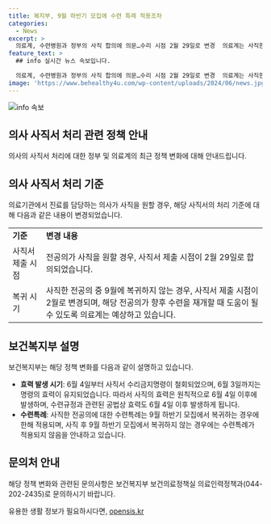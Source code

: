 ```yaml
---
title: 복지부, 9월 하반기 모집에 수련 특례 적용조차
categories:
  - News
excerpt: >
  의료계, 수련병원과 정부의 사직 합의에 의문…수리 시점 2월 29일로 변경  의료계는 사직한 전공의의 수리 시점 변경에 대한 의구심을 품고 있다. 복지부는 사직서 수리금지명령을 6월 4일부터 철회하며 수련 규정의 효력도 변경되었으며, 사직 후 9월 하반기 모집에서 복귀하지 않는 전공의에는 수련특례가 적용되지 않는다고 밝혔다. 의문사항은 보건복지부로 문의 바랍니다. (보건복지부 보건의료정책실 의료인력정책과: 0442022435)
feature_text: >
  ## info 실시간 뉴스 속보입니다.

  의료계, 수련병원과 정부의 사직 합의에 의문…수리 시점 2월 29일로 변경  의료계는 사직한 전공의의 수리 시점 변경에 대한 의구심을 품고 있다. 복지부는 사직서 수리금지명령을 6월 4일부터 철회하며 수련 규정의 효력도 변경되었으며, 사직 후 9월 하반기 모집에서 복귀하지 않는 전공의에는 수련특례가 적용되지 않는다고 밝혔다. 의문사항은 보건복지부로 문의 바랍니다. (보건복지부 보건의료정책실 의료인력정책과: 0442022435)
image: 'https://www.behealthy4u.com/wp-content/uploads/2024/06/news.jpg'
---
```


<p><img src="https://www.behealthy4u.com/wp-content/uploads/2024/06/news.jpg" alt="info 속보" /></p>

<h2 data-ke-size="size26">의사 사직서 처리 관련 정책 안내</h2>

<p data-ke-size="size16">의사의 사직서 처리에 대한 정부 및 의료계의 최근 정책 변화에 대해 안내드립니다.</p>

<h2>의사 사직서 처리 기준</h2>

<p data-ke-size="size16">의료기관에서 진료를 담당하는 의사가 사직을 원할 경우, 해당 사직서의 처리 기준에 대해 다음과 같은 내용이 변경되었습니다.</p>

<table>
  <tr>
    <td><b>기준</b></td>
    <td><b>변경 내용</b></td>
  </tr>
  <tr>
    <td>사직서 제출 시점</td>
    <td>전공의가 사직을 원할 경우, 사직서 제출 시점이 2월 29일로 합의되었습니다.</td>
  </tr>
  <tr>
    <td>복귀 시기</td>
    <td>사직한 전공의 중 9월에 복귀하지 않는 경우, 사직서 제출 시점이 2월로 변경되며, 해당 전공의가 향후 수련을 재개할 때 도움이 될 수 있도록 의료계는 예상하고 있습니다.</td>
  </tr>
</table>

<h2>보건복지부 설명</h2>

<p data-ke-size="size16">보건복지부는 해당 정책 변화를 다음과 같이 설명하고 있습니다.</p>

<ul>
  <li><b>효력 발생 시기</b>: 6월 4일부터 사직서 수리금지명령이 철회되었으며, 6월 3일까지는 명령의 효력이 유지되었습니다. 따라서 사직의 효력은 원칙적으로 6월 4일 이후에 발생하며, 수련규정과 관련된 공법상 효력도 6월 4일 이후 발생하게 됩니다.</li>
  <li><b>수련특례</b>: 사직한 전공의에 대한 수련특례는 9월 하반기 모집에서 복귀하는 경우에 한해 적용되며, 사직 후 9월 하반기 모집에서 복귀하지 않는 경우에는 수련특례가 적용되지 않음을 안내하고 있습니다.</li>
</ul>

<h2>문의처 안내</h2>

<p data-ke-size="size16">해당 정책 변화와 관련된 문의사항은 보건복지부 보건의료정책실 의료인력정책과(044-202-2435)로 문의하시기 바랍니다.</p>

<p data-ke-size="size16"></p>
유용한 생활 정보가 필요하시다면, <a href="https://opensis.kr" rel="dofollow">opensis.kr</a>


